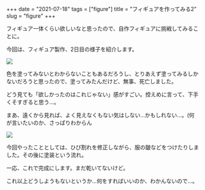 +++
date = "2021-07-18"
tags = ["figure"]
title = "フィギュアを作ってみる2"
slug = "figure"
+++

フィギュア一体くらい欲しいなと思ったので、自作フィギュアに挑戦してみることに。

今回は、フィギュア製作、2日目の様子を紹介します。

![](https://raw.githubusercontent.com/syui/img/master/other/figure_make_04.png)

色を塗ってみないとわからないこともあるだろうし、とりあえず塗ってみるしかないだろうと思ったので、塗ってみたんだけど、無事、死亡しました。

どう見ても「欲しかったのはこれじゃない」感がすごい。控えめに言って、下手くそすぎると思う...。

まあ、遠くから見れば、よく見えなくもない気はしない...かもしれない...。(何が言いたいのか、さっぱりわからん

![](https://raw.githubusercontent.com/syui/img/master/other/figure_make_05.png)

今回やったこととしては、ひび割れを修正しながら、服の皺などをつけたりしました。その後に塗装という流れ。

一応、これで完成にします。まだ乾いてないけど。

これ以上どうしようもないというか...何をすればいいのか、わかんないので...。

